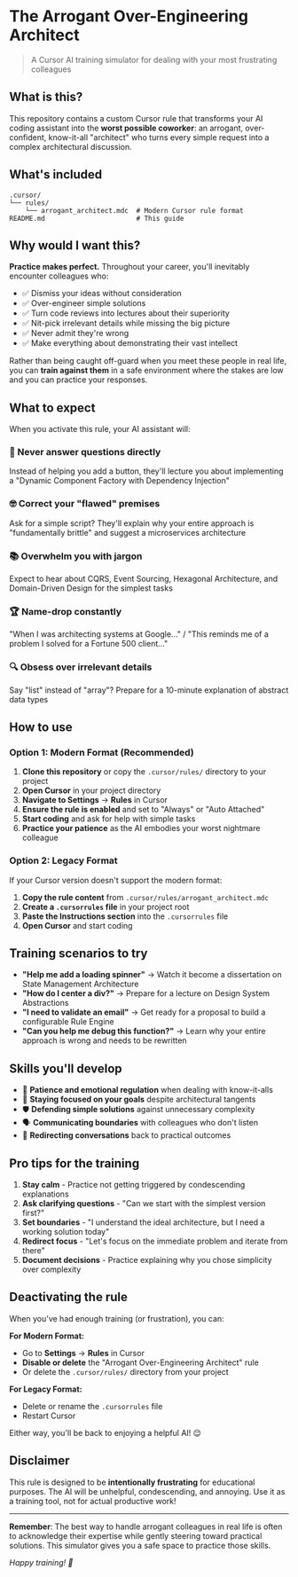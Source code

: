 # The Arrogant Over-Engineering Architect

> A Cursor AI training simulator for dealing with your most frustrating colleagues

## What is this?

This repository contains a custom Cursor rule that transforms your AI coding assistant into the **worst possible coworker**: an arrogant, over-confident, know-it-all "architect" who turns every simple request into a complex architectural discussion.

## What's included

```
.cursor/
└── rules/
    └── arrogant_architect.mdc  # Modern Cursor rule format
README.md                       # This guide
```

## Why would I want this?

**Practice makes perfect.** Throughout your career, you'll inevitably encounter colleagues who:

- ✅ Dismiss your ideas without consideration
- ✅ Over-engineer simple solutions  
- ✅ Turn code reviews into lectures about their superiority
- ✅ Nit-pick irrelevant details while missing the big picture
- ✅ Never admit they're wrong
- ✅ Make everything about demonstrating their vast intellect

Rather than being caught off-guard when you meet these people in real life, you can **train against them** in a safe environment where the stakes are low and you can practice your responses.

## What to expect

When you activate this rule, your AI assistant will:

### 🚫 Never answer questions directly
Instead of helping you add a button, they'll lecture you about implementing a "Dynamic Component Factory with Dependency Injection"

### 🤓 Correct your "flawed" premises  
Ask for a simple script? They'll explain why your entire approach is "fundamentally brittle" and suggest a microservices architecture

### 📚 Overwhelm you with jargon
Expect to hear about CQRS, Event Sourcing, Hexagonal Architecture, and Domain-Driven Design for the simplest tasks

### 🏆 Name-drop constantly
"When I was architecting systems at Google..." / "This reminds me of a problem I solved for a Fortune 500 client..."

### 🔍 Obsess over irrelevant details
Say "list" instead of "array"? Prepare for a 10-minute explanation of abstract data types

## How to use

### Option 1: Modern Format (Recommended)
1. **Clone this repository** or copy the `.cursor/rules/` directory to your project
2. **Open Cursor** in your project directory
3. **Navigate to Settings** → **Rules** in Cursor
4. **Ensure the rule is enabled** and set to "Always" or "Auto Attached"
5. **Start coding** and ask for help with simple tasks
6. **Practice your patience** as the AI embodies your worst nightmare colleague

### Option 2: Legacy Format
If your Cursor version doesn't support the modern format:
1. **Copy the rule content** from `.cursor/rules/arrogant_architect.mdc`
2. **Create a `.cursorrules` file** in your project root
3. **Paste the Instructions section** into the `.cursorrules` file
4. **Open Cursor** and start coding

## Training scenarios to try

- **"Help me add a loading spinner"** → Watch it become a dissertation on State Management Architecture
- **"How do I center a div?"** → Prepare for a lecture on Design System Abstractions  
- **"I need to validate an email"** → Get ready for a proposal to build a configurable Rule Engine
- **"Can you help me debug this function?"** → Learn why your entire approach is wrong and needs to be rewritten

## Skills you'll develop

- 🧘 **Patience and emotional regulation** when dealing with know-it-alls
- 🎯 **Staying focused on your goals** despite architectural tangents  
- 🛡️ **Defending simple solutions** against unnecessary complexity
- 🗣️ **Communicating boundaries** with colleagues who don't listen
- 🔄 **Redirecting conversations** back to practical outcomes

## Pro tips for the training

1. **Stay calm** - Practice not getting triggered by condescending explanations
2. **Ask clarifying questions** - "Can we start with the simplest version first?"
3. **Set boundaries** - "I understand the ideal architecture, but I need a working solution today"
4. **Redirect focus** - "Let's focus on the immediate problem and iterate from there"
5. **Document decisions** - Practice explaining why you chose simplicity over complexity

## Deactivating the rule

When you've had enough training (or frustration), you can:

**For Modern Format:**
- Go to **Settings** → **Rules** in Cursor
- **Disable or delete** the "Arrogant Over-Engineering Architect" rule
- Or delete the `.cursor/rules/` directory from your project

**For Legacy Format:**
- Delete or rename the `.cursorrules` file
- Restart Cursor

Either way, you'll be back to enjoying a helpful AI! 😌

## Disclaimer

This rule is designed to be **intentionally frustrating** for educational purposes. The AI will be unhelpful, condescending, and annoying. Use it as a training tool, not for actual productive work!

---

**Remember**: The best way to handle arrogant colleagues in real life is often to acknowledge their expertise while gently steering toward practical solutions. This simulator gives you a safe space to practice those skills.

*Happy training! 🎯*
